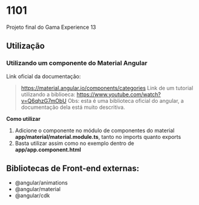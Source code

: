 # 1101
Projeto final do Gama Experience 13

## Utilização

### Utilizando um componente do Material Angular
Link oficial da documentação: 
> https://material.angular.io/components/categories
Link de um tutorial utilizando a biblioeca:
> https://www.youtube.com/watch?v=Q6qhzG7mObU
Obs: esta é uma biblioteca oficial do angular, a documentação dela está muito descritiva.

**Como utilizar**
1. Adicione o componente no módulo de componentes do material **app/material/material.module.ts**, tanto no imports quanto exports
2. Basta utilizar assim como no exemplo dentro de **app/app.component.html**

## Bibliotecas de Front-end externas:
 - @angular/animations
 - @angular/material
 - @angular/cdk